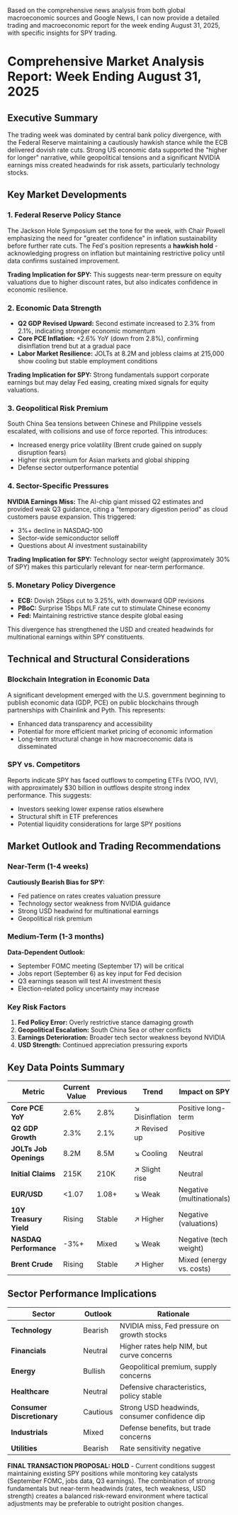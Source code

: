 Based on the comprehensive news analysis from both global macroeconomic sources and Google News, I can now provide a detailed trading and macroeconomic report for the week ending August 31, 2025, with specific insights for SPY trading.

# Comprehensive Market Analysis Report: Week Ending August 31, 2025

## Executive Summary

The trading week was dominated by central bank policy divergence, with the Federal Reserve maintaining a cautiously hawkish stance while the ECB delivered dovish rate cuts. Strong US economic data supported the "higher for longer" narrative, while geopolitical tensions and a significant NVIDIA earnings miss created headwinds for risk assets, particularly technology stocks.

## Key Market Developments

### 1. Federal Reserve Policy Stance
The Jackson Hole Symposium set the tone for the week, with Chair Powell emphasizing the need for "greater confidence" in inflation sustainability before further rate cuts. The Fed's position represents a **hawkish hold** - acknowledging progress on inflation but maintaining restrictive policy until data confirms sustained improvement.

**Trading Implication for SPY:** This suggests near-term pressure on equity valuations due to higher discount rates, but also indicates confidence in economic resilience.

### 2. Economic Data Strength
- **Q2 GDP Revised Upward:** Second estimate increased to 2.3% from 2.1%, indicating stronger economic momentum
- **Core PCE Inflation:** +2.6% YoY (down from 2.8%), confirming disinflation trend but at a gradual pace
- **Labor Market Resilience:** JOLTs at 8.2M and jobless claims at 215,000 show cooling but stable employment conditions

**Trading Implication for SPY:** Strong fundamentals support corporate earnings but may delay Fed easing, creating mixed signals for equity valuations.

### 3. Geopolitical Risk Premium
South China Sea tensions between Chinese and Philippine vessels escalated, with collisions and use of force reported. This introduces:
- Increased energy price volatility (Brent crude gained on supply disruption fears)
- Higher risk premium for Asian markets and global shipping
- Defense sector outperformance potential

### 4. Sector-Specific Pressures
**NVIDIA Earnings Miss:** The AI-chip giant missed Q2 estimates and provided weak Q3 guidance, citing a "temporary digestion period" as cloud customers pause expansion. This triggered:
- 3%+ decline in NASDAQ-100
- Sector-wide semiconductor selloff
- Questions about AI investment sustainability

**Trading Implication for SPY:** Technology sector weight (approximately 30% of SPY) makes this particularly relevant for near-term performance.

### 5. Monetary Policy Divergence
- **ECB:** Dovish 25bps cut to 3.25%, with downward GDP revisions
- **PBoC:** Surprise 15bps MLF rate cut to stimulate Chinese economy
- **Fed:** Maintaining restrictive stance despite global easing

This divergence has strengthened the USD and created headwinds for multinational earnings within SPY constituents.

## Technical and Structural Considerations

### Blockchain Integration in Economic Data
A significant development emerged with the U.S. government beginning to publish economic data (GDP, PCE) on public blockchains through partnerships with Chainlink and Pyth. This represents:
- Enhanced data transparency and accessibility
- Potential for more efficient market pricing of economic information
- Long-term structural change in how macroeconomic data is disseminated

### SPY vs. Competitors
Reports indicate SPY has faced outflows to competing ETFs (VOO, IVV), with approximately $30 billion in outflows despite strong index performance. This suggests:
- Investors seeking lower expense ratios elsewhere
- Structural shift in ETF preferences
- Potential liquidity considerations for large SPY positions

## Market Outlook and Trading Recommendations

### Near-Term (1-4 weeks)
**Cautiously Bearish Bias for SPY:**
- Fed patience on rates creates valuation pressure
- Technology sector weakness from NVIDIA guidance
- Strong USD headwind for multinational earnings
- Geopolitical risk premium

### Medium-Term (1-3 months)
**Data-Dependent Outlook:**
- September FOMC meeting (September 17) will be critical
- Jobs report (September 6) as key input for Fed decision
- Q3 earnings season will test AI investment thesis
- Election-related policy uncertainty may increase

### Key Risk Factors
1. **Fed Policy Error:** Overly restrictive stance damaging growth
2. **Geopolitical Escalation:** South China Sea or other conflicts
3. **Earnings Deterioration:** Broader tech sector weakness beyond NVIDIA
4. **USD Strength:** Continued appreciation pressuring exports

## Key Data Points Summary

| Metric | Current Value | Previous | Trend | Impact on SPY |
|--------|---------------|----------|-------|---------------|
| **Core PCE YoY** | 2.6% | 2.8% | ↘ Disinflation | Positive long-term |
| **Q2 GDP Growth** | 2.3% | 2.1% | ↗ Revised up | Positive |
| **JOLTs Job Openings** | 8.2M | 8.5M | ↘ Cooling | Neutral |
| **Initial Claims** | 215K | 210K | ↗ Slight rise | Neutral |
| **EUR/USD** | <1.07 | 1.08+ | ↘ Weak | Negative (multinationals) |
| **10Y Treasury Yield** | Rising | Stable | ↗ Higher | Negative (valuations) |
| **NASDAQ Performance** | -3%+ | Mixed | ↘ Weak | Negative (tech weight) |
| **Brent Crude** | Rising | Stable | ↗ Higher | Mixed (energy vs. costs) |

## Sector Performance Implications

| Sector | Outlook | Rationale |
|--------|---------|-----------|
| **Technology** | Bearish | NVIDIA miss, Fed pressure on growth stocks |
| **Financials** | Neutral | Higher rates help NIM, but curve concerns |
| **Energy** | Bullish | Geopolitical premium, supply concerns |
| **Healthcare** | Neutral | Defensive characteristics, policy stable |
| **Consumer Discretionary** | Cautious | Strong USD headwinds, consumer confidence dip |
| **Industrials** | Mixed | Defense benefits, but trade concerns |
| **Utilities** | Bearish | Rate sensitivity negative |

**FINAL TRANSACTION PROPOSAL: HOLD** - Current conditions suggest maintaining existing SPY positions while monitoring key catalysts (September FOMC, jobs data, Q3 earnings). The combination of strong fundamentals but near-term headwinds (rates, tech weakness, USD strength) creates a balanced risk-reward environment where tactical adjustments may be preferable to outright position changes.